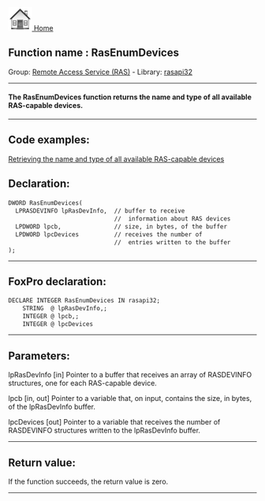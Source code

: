 [<img src="../../images/home.png"> Home ](https://github.com/VFPX/Win32API)  

## Function name : RasEnumDevices
Group: [Remote Access Service (RAS)](../../functions_group.md#Remote_Access_Service_(RAS))  -  Library: [rasapi32](../../libraries.md#rasapi32)  
***  


#### The RasEnumDevices function returns the name and type of all available RAS-capable devices.
***  


## Code examples:
[Retrieving the name and type of all available RAS-capable devices](../../samples/sample_325.md)  

## Declaration:
```foxpro  
DWORD RasEnumDevices(
  LPRASDEVINFO lpRasDevInfo,  // buffer to receive
                              //  information about RAS devices
  LPDWORD lpcb,               // size, in bytes, of the buffer
  LPDWORD lpcDevices          // receives the number of
                              //  entries written to the buffer
);  
```  
***  


## FoxPro declaration:
```foxpro  
DECLARE INTEGER RasEnumDevices IN rasapi32;
	STRING  @ lpRasDevInfo,;
	INTEGER @ lpcb,;
	INTEGER @ lpcDevices  
```  
***  


## Parameters:
lpRasDevInfo 
[in] Pointer to a buffer that receives an array of RASDEVINFO structures, one for each RAS-capable device.

lpcb 
[in, out] Pointer to a variable that, on input, contains the size, in bytes, of the lpRasDevInfo buffer. 

lpcDevices 
[out] Pointer to a variable that receives the number of RASDEVINFO structures written to the lpRasDevInfo buffer.   
***  


## Return value:
If the function succeeds, the return value is zero.  
***  

